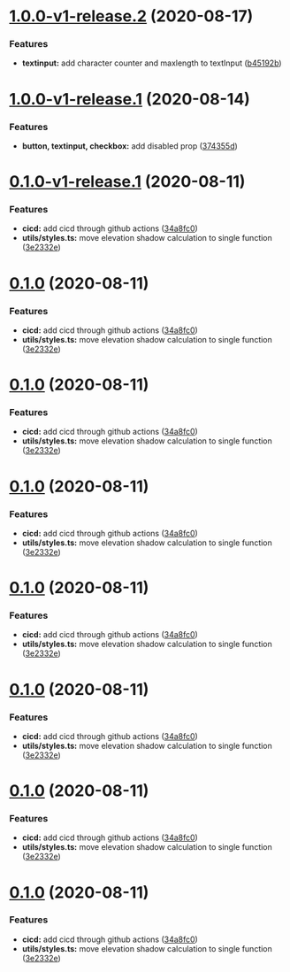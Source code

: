 # [1.0.0-v1-release.2](https://github.com/Headstorm/rasa-ui/compare/v1.0.0-v1-release.1...v1.0.0-v1-release.2) (2020-08-17)


### Features

* **textinput:** add character counter and maxlength to textInput ([b45192b](https://github.com/Headstorm/rasa-ui/commit/b45192b11606d8e18afd8abf5661cc51d34a6b2b))

# [1.0.0-v1-release.1](https://github.com/Headstorm/rasa-ui/compare/v0.1.0-v1-release.1...v1.0.0-v1-release.1) (2020-08-14)


### Features

* **button, textinput, checkbox:** add disabled prop ([374355d](https://github.com/Headstorm/rasa-ui/commit/374355d8d8c30dc42d516ec53c1fcbce58e19210))

# [0.1.0-v1-release.1](https://github.com/Headstorm/rasa-ui/compare/v0.0.8...v0.1.0-v1-release.1) (2020-08-11)


### Features

* **cicd:** add cicd through github actions ([34a8fc0](https://github.com/Headstorm/rasa-ui/commit/34a8fc0245c335e4ca8fbf16291fc39fda963f64))
* **utils/styles.ts:** move elevation shadow calculation to single function ([3e2332e](https://github.com/Headstorm/rasa-ui/commit/3e2332e64b50320681dded46e24562ff29b7bb49))

# [0.1.0](https://github.com/Headstorm/rasa-ui/compare/v0.0.8...v0.1.0) (2020-08-11)


### Features

* **cicd:** add cicd through github actions ([34a8fc0](https://github.com/Headstorm/rasa-ui/commit/34a8fc0245c335e4ca8fbf16291fc39fda963f64))
* **utils/styles.ts:** move elevation shadow calculation to single function ([3e2332e](https://github.com/Headstorm/rasa-ui/commit/3e2332e64b50320681dded46e24562ff29b7bb49))

# [0.1.0](https://github.com/Headstorm/rasa-ui/compare/v0.0.8...v0.1.0) (2020-08-11)


### Features

* **cicd:** add cicd through github actions ([34a8fc0](https://github.com/Headstorm/rasa-ui/commit/34a8fc0245c335e4ca8fbf16291fc39fda963f64))
* **utils/styles.ts:** move elevation shadow calculation to single function ([3e2332e](https://github.com/Headstorm/rasa-ui/commit/3e2332e64b50320681dded46e24562ff29b7bb49))

# [0.1.0](https://github.com/Headstorm/rasa-ui/compare/v0.0.8...v0.1.0) (2020-08-11)


### Features

* **cicd:** add cicd through github actions ([34a8fc0](https://github.com/Headstorm/rasa-ui/commit/34a8fc0245c335e4ca8fbf16291fc39fda963f64))
* **utils/styles.ts:** move elevation shadow calculation to single function ([3e2332e](https://github.com/Headstorm/rasa-ui/commit/3e2332e64b50320681dded46e24562ff29b7bb49))

# [0.1.0](https://github.com/Headstorm/rasa-ui/compare/v0.0.8...v0.1.0) (2020-08-11)


### Features

* **cicd:** add cicd through github actions ([34a8fc0](https://github.com/Headstorm/rasa-ui/commit/34a8fc0245c335e4ca8fbf16291fc39fda963f64))
* **utils/styles.ts:** move elevation shadow calculation to single function ([3e2332e](https://github.com/Headstorm/rasa-ui/commit/3e2332e64b50320681dded46e24562ff29b7bb49))

# [0.1.0](https://github.com/Headstorm/rasa-ui/compare/v0.0.8...v0.1.0) (2020-08-11)


### Features

* **cicd:** add cicd through github actions ([34a8fc0](https://github.com/Headstorm/rasa-ui/commit/34a8fc0245c335e4ca8fbf16291fc39fda963f64))
* **utils/styles.ts:** move elevation shadow calculation to single function ([3e2332e](https://github.com/Headstorm/rasa-ui/commit/3e2332e64b50320681dded46e24562ff29b7bb49))

# [0.1.0](https://github.com/Headstorm/rasa-ui/compare/v0.0.8...v0.1.0) (2020-08-11)


### Features

* **cicd:** add cicd through github actions ([34a8fc0](https://github.com/Headstorm/rasa-ui/commit/34a8fc0245c335e4ca8fbf16291fc39fda963f64))
* **utils/styles.ts:** move elevation shadow calculation to single function ([3e2332e](https://github.com/Headstorm/rasa-ui/commit/3e2332e64b50320681dded46e24562ff29b7bb49))

# [0.1.0](https://github.com/Headstorm/rasa-ui/compare/v0.0.8...v0.1.0) (2020-08-11)


### Features

* **cicd:** add cicd through github actions ([34a8fc0](https://github.com/Headstorm/rasa-ui/commit/34a8fc0245c335e4ca8fbf16291fc39fda963f64))
* **utils/styles.ts:** move elevation shadow calculation to single function ([3e2332e](https://github.com/Headstorm/rasa-ui/commit/3e2332e64b50320681dded46e24562ff29b7bb49))
